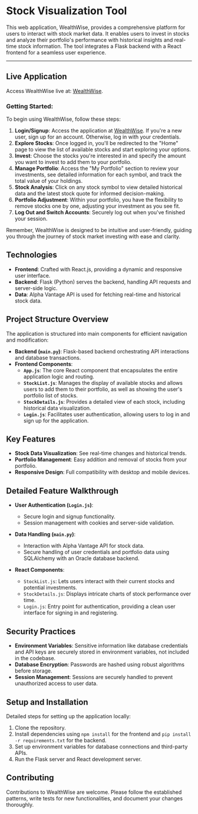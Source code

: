 # Stock Visualization Tool

This web application, WealthWise, provides a comprehensive platform for users to interact with stock market data. It enables users to invest in stocks and analyze their portfolio's performance with historical insights and real-time stock information. The tool integrates a Flask backend with a React frontend for a seamless user experience.

---

## Live Application

Access WealthWise live at: [WealthWise](https://aida_gomezbueno.storage.googleapis.com/index.html).

### Getting Started:

To begin using WealthWise, follow these steps:

1. **Login/Signup**: Access the application at [WealthWise](https://aida_gomezbueno.storage.googleapis.com/index.html). If you're a new user, sign up for an account. Otherwise, log in with your credentials.
2. **Explore Stocks**: Once logged in, you'll be redirected to the "Home" page to view the list of available stocks and start exploring your options.
3. **Invest**: Choose the stocks you're interested in and specify the amount you want to invest to add them to your portfolio.
4. **Manage Portfolio**: Access the "My Portfolio" section to review your investments, see detailed information for each symbol, and track the total value of your holdings.
5. **Stock Analysis**: Click on any stock symbol to view detailed historical data and the latest stock quote for informed decision-making.
6. **Portfolio Adjustment**: Within your portfolio, you have the flexibility to remove stocks one by one, adjusting your investment as you see fit.
7. **Log Out and Switch Accounts**: Securely log out when you've finished your session.

Remember, WealthWise is designed to be intuitive and user-friendly, guiding you through the journey of stock market investing with ease and clarity.


## Technologies

- **Frontend**: Crafted with React.js, providing a dynamic and responsive user interface.
- **Backend**: Flask (Python) serves the backend, handling API requests and server-side logic.
- **Data**: Alpha Vantage API is used for fetching real-time and historical stock data.

## Project Structure Overview

The application is structured into main components for efficient navigation and modification:

- **Backend (`main.py`)**: Flask-based backend orchestrating API interactions and database transactions.
- **Frontend Components**: 
  - **`App.js`**: The core React component that encapsulates the entire application logic and routing.
  - **`StockList.js`**: Manages the display of available stocks and allows users to add them to their portfolio, as well as showing the user's portfolio list of stocks.
  - **`StockDetails.js`**: Provides a detailed view of each stock, including historical data visualization.
  - **`Login.js`**: Facilitates user authentication, allowing users to log in and sign up for the application.

## Key Features

- **Stock Data Visualization**: See real-time changes and historical trends.
- **Portfolio Management**: Easy addition and removal of stocks from your portfolio.
- **Responsive Design**: Full compatibility with desktop and mobile devices.

## Detailed Feature Walkthrough

- **User Authentication (`Login.js`)**:
  - Secure login and signup functionality.
  - Session management with cookies and server-side validation.

- **Data Handling (`main.py`)**:
  - Interaction with Alpha Vantage API for stock data.
  - Secure handling of user credentials and portfolio data using SQLAlchemy with an Oracle database backend.

- **React Components**:
  - `StockList.js`: Lets users interact with their current stocks and potential investments.
  - `StockDetails.js`: Displays intricate charts of stock performance over time.
  - `Login.js`: Entry point for authentication, providing a clean user interface for signing in and registering.

## Security Practices

- **Environment Variables**: Sensitive information like database credentials and API keys are securely stored in environment variables, not included in the codebase.
- **Database Encryption**: Passwords are hashed using robust algorithms before storage.
- **Session Management**: Sessions are securely handled to prevent unauthorized access to user data.

## Setup and Installation

Detailed steps for setting up the application locally:

1. Clone the repository.
2. Install dependencies using `npm install` for the frontend and `pip install -r requirements.txt` for the backend.
3. Set up environment variables for database connections and third-party APIs.
4. Run the Flask server and React development server.

## Contributing

Contributions to WealthWise are welcome. Please follow the established patterns, write tests for new functionalities, and document your changes thoroughly.